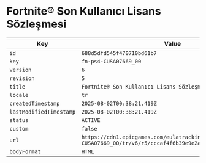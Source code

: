 # Fortnite® Son Kullanıcı Lisans Sözleşmesi

| Key | Value |
| --- | ----- |
| `id` | `688d5dfd545f470710bd61b7` |
| `key` | `fn-ps4-CUSA07669_00` |
| `version` | `6` |
| `revision` | `5` |
| `title` | `Fortnite® Son Kullanıcı Lisans Sözleşmesi` |
| `locale` | `tr` |
| `createdTimestamp` | `2025-08-02T00:38:21.419Z` |
| `lastModifiedTimestamp` | `2025-08-02T00:38:21.419Z` |
| `status` | `ACTIVE` |
| `custom` | `false` |
| `url` | `https://cdn1.epicgames.com/eulatracking-download/fn-ps4-CUSA07669_00/tr/v6/r5/cccaf4f6b39e9e2aa6f575551d7e6786.pdf` |
| `bodyFormat` | `HTML` |
